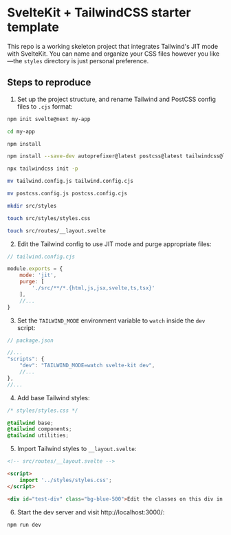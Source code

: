 # SvelteKit + TailwindCSS starter template

This repo is a working skeleton project that integrates Tailwind's JIT mode with SvelteKit. You can name and organize your CSS files however you like—the `styles` directory is just personal preference.

## Steps to reproduce

1. Set up the project structure, and rename Tailwind and PostCSS config files to `.cjs` format:

```bash
npm init svelte@next my-app

cd my-app

npm install

npm install --save-dev autoprefixer@latest postcss@latest tailwindcss@latest

npx tailwindcss init -p

mv tailwind.config.js tailwind.config.cjs

mv postcss.config.js postcss.config.cjs

mkdir src/styles

touch src/styles/styles.css

touch src/routes/__layout.svelte
```

2. Edit the Tailwind config to use JIT mode and purge appropriate files:

```js
// tailwind.config.cjs

module.exports = {
    mode: 'jit',
    purge: [
        './src/**/*.{html,js,jsx,svelte,ts,tsx}'
    ],
    //...
}
```

3. Set the `TAILWIND_MODE` environment variable to `watch` inside the `dev` script:

```js
// package.json

//...
"scripts": {
    "dev": "TAILWIND_MODE=watch svelte-kit dev",
    //...
},
//...
```

4. Add base Tailwind styles:

```css
/* styles/styles.css */

@tailwind base;
@tailwind components;
@tailwind utilities;
```

5. Import Tailwind styles to `__layout.svelte`:

```html
<!-- src/routes/__layout.svelte -->

<script>
    import '../styles/styles.css';
</script>

<div id="test-div" class="bg-blue-500">Edit the classes on this div in <code>__layout.svelte</code> to test HMR</div>
```

6. Start the dev server and visit http://localhost:3000/:

```bash
npm run dev
```
